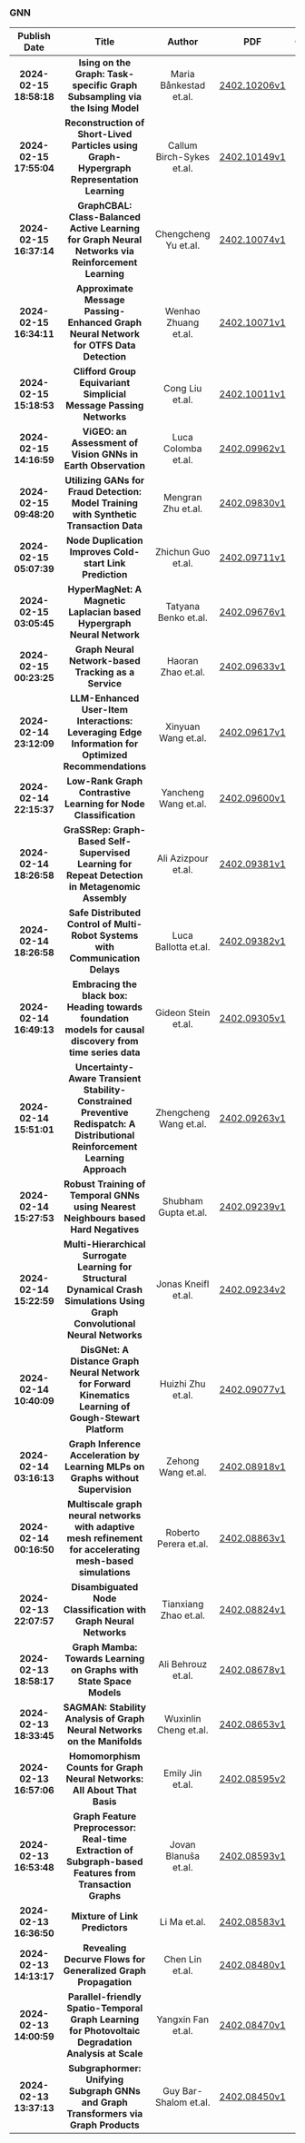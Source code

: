 
### GNN
|Publish Date|Title|Author|PDF|Code|
| :---: | :---: | :---: | :---: | :---: |
|**2024-02-15 18:58:18**|**Ising on the Graph: Task-specific Graph Subsampling via the Ising Model**|Maria Bånkestad et.al.|[2402.10206v1](http://arxiv.org/abs/2402.10206v1)|null|
|**2024-02-15 17:55:04**|**Reconstruction of Short-Lived Particles using Graph-Hypergraph   Representation Learning**|Callum Birch-Sykes et.al.|[2402.10149v1](http://arxiv.org/abs/2402.10149v1)|null|
|**2024-02-15 16:37:14**|**GraphCBAL: Class-Balanced Active Learning for Graph Neural Networks via   Reinforcement Learning**|Chengcheng Yu et.al.|[2402.10074v1](http://arxiv.org/abs/2402.10074v1)|null|
|**2024-02-15 16:34:11**|**Approximate Message Passing-Enhanced Graph Neural Network for OTFS Data   Detection**|Wenhao Zhuang et.al.|[2402.10071v1](http://arxiv.org/abs/2402.10071v1)|null|
|**2024-02-15 15:18:53**|**Clifford Group Equivariant Simplicial Message Passing Networks**|Cong Liu et.al.|[2402.10011v1](http://arxiv.org/abs/2402.10011v1)|[link](https://github.com/congliuuva/clifford-group-equivariant-simplicial-message-passing-networks)|
|**2024-02-15 14:16:59**|**ViGEO: an Assessment of Vision GNNs in Earth Observation**|Luca Colomba et.al.|[2402.09962v1](http://arxiv.org/abs/2402.09962v1)|[link](https://github.com/lccol/vig-eo)|
|**2024-02-15 09:48:20**|**Utilizing GANs for Fraud Detection: Model Training with Synthetic   Transaction Data**|Mengran Zhu et.al.|[2402.09830v1](http://arxiv.org/abs/2402.09830v1)|null|
|**2024-02-15 05:07:39**|**Node Duplication Improves Cold-start Link Prediction**|Zhichun Guo et.al.|[2402.09711v1](http://arxiv.org/abs/2402.09711v1)|null|
|**2024-02-15 03:05:45**|**HyperMagNet: A Magnetic Laplacian based Hypergraph Neural Network**|Tatyana Benko et.al.|[2402.09676v1](http://arxiv.org/abs/2402.09676v1)|null|
|**2024-02-15 00:23:25**|**Graph Neural Network-based Tracking as a Service**|Haoran Zhao et.al.|[2402.09633v1](http://arxiv.org/abs/2402.09633v1)|null|
|**2024-02-14 23:12:09**|**LLM-Enhanced User-Item Interactions: Leveraging Edge Information for   Optimized Recommendations**|Xinyuan Wang et.al.|[2402.09617v1](http://arxiv.org/abs/2402.09617v1)|null|
|**2024-02-14 22:15:37**|**Low-Rank Graph Contrastive Learning for Node Classification**|Yancheng Wang et.al.|[2402.09600v1](http://arxiv.org/abs/2402.09600v1)|null|
|**2024-02-14 18:26:58**|**GraSSRep: Graph-Based Self-Supervised Learning for Repeat Detection in   Metagenomic Assembly**|Ali Azizpour et.al.|[2402.09381v1](http://arxiv.org/abs/2402.09381v1)|[link](https://github.com/aliaaz99/grassrep)|
|**2024-02-14 18:26:58**|**Safe Distributed Control of Multi-Robot Systems with Communication   Delays**|Luca Ballotta et.al.|[2402.09382v1](http://arxiv.org/abs/2402.09382v1)|null|
|**2024-02-14 16:49:13**|**Embracing the black box: Heading towards foundation models for causal   discovery from time series data**|Gideon Stein et.al.|[2402.09305v1](http://arxiv.org/abs/2402.09305v1)|[link](https://github.com/Gideon-Stein/CausalPretraining)|
|**2024-02-14 15:51:01**|**Uncertainty-Aware Transient Stability-Constrained Preventive Redispatch:   A Distributional Reinforcement Learning Approach**|Zhengcheng Wang et.al.|[2402.09263v1](http://arxiv.org/abs/2402.09263v1)|null|
|**2024-02-14 15:27:53**|**Robust Training of Temporal GNNs using Nearest Neighbours based Hard   Negatives**|Shubham Gupta et.al.|[2402.09239v1](http://arxiv.org/abs/2402.09239v1)|null|
|**2024-02-14 15:22:59**|**Multi-Hierarchical Surrogate Learning for Structural Dynamical Crash   Simulations Using Graph Convolutional Neural Networks**|Jonas Kneifl et.al.|[2402.09234v2](http://arxiv.org/abs/2402.09234v2)|null|
|**2024-02-14 10:40:09**|**DisGNet: A Distance Graph Neural Network for Forward Kinematics Learning   of Gough-Stewart Platform**|Huizhi Zhu et.al.|[2402.09077v1](http://arxiv.org/abs/2402.09077v1)|[link](https://github.com/FLAMEZZ5201/DisGNet)|
|**2024-02-14 03:16:13**|**Graph Inference Acceleration by Learning MLPs on Graphs without   Supervision**|Zehong Wang et.al.|[2402.08918v1](http://arxiv.org/abs/2402.08918v1)|[link](https://github.com/zehong-wang/simmlp)|
|**2024-02-14 00:16:50**|**Multiscale graph neural networks with adaptive mesh refinement for   accelerating mesh-based simulations**|Roberto Perera et.al.|[2402.08863v1](http://arxiv.org/abs/2402.08863v1)|null|
|**2024-02-13 22:07:57**|**Disambiguated Node Classification with Graph Neural Networks**|Tianxiang Zhao et.al.|[2402.08824v1](http://arxiv.org/abs/2402.08824v1)|[link](https://github.com/tianxiangzhao/disambiguatedgnn)|
|**2024-02-13 18:58:17**|**Graph Mamba: Towards Learning on Graphs with State Space Models**|Ali Behrouz et.al.|[2402.08678v1](http://arxiv.org/abs/2402.08678v1)|[link](https://github.com/graphmamba/gmn)|
|**2024-02-13 18:33:45**|**SAGMAN: Stability Analysis of Graph Neural Networks on the Manifolds**|Wuxinlin Cheng et.al.|[2402.08653v1](http://arxiv.org/abs/2402.08653v1)|null|
|**2024-02-13 16:57:06**|**Homomorphism Counts for Graph Neural Networks: All About That Basis**|Emily Jin et.al.|[2402.08595v2](http://arxiv.org/abs/2402.08595v2)|null|
|**2024-02-13 16:53:48**|**Graph Feature Preprocessor: Real-time Extraction of Subgraph-based   Features from Transaction Graphs**|Jovan Blanuša et.al.|[2402.08593v1](http://arxiv.org/abs/2402.08593v1)|null|
|**2024-02-13 16:36:50**|**Mixture of Link Predictors**|Li Ma et.al.|[2402.08583v1](http://arxiv.org/abs/2402.08583v1)|null|
|**2024-02-13 14:13:17**|**Revealing Decurve Flows for Generalized Graph Propagation**|Chen Lin et.al.|[2402.08480v1](http://arxiv.org/abs/2402.08480v1)|null|
|**2024-02-13 14:00:59**|**Parallel-friendly Spatio-Temporal Graph Learning for Photovoltaic   Degradation Analysis at Scale**|Yangxin Fan et.al.|[2402.08470v1](http://arxiv.org/abs/2402.08470v1)|[link](https://github.com/yangxin666/st-gtrend)|
|**2024-02-13 13:37:13**|**Subgraphormer: Unifying Subgraph GNNs and Graph Transformers via Graph   Products**|Guy Bar-Shalom et.al.|[2402.08450v1](http://arxiv.org/abs/2402.08450v1)|null|
